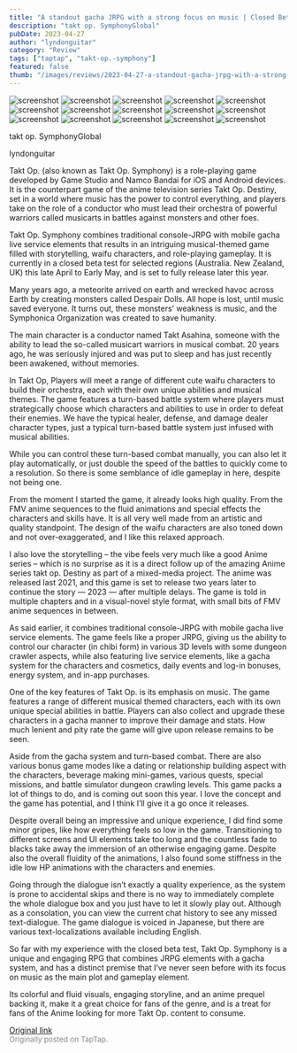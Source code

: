 ```yaml
---
title: "A standout gacha JRPG with a strong focus on music | Closed Beta Review - Takt Op. Symphony"
description: "takt op. SymphonyGlobal"
pubDate: 2023-04-27
author: "lyndonguitar"
category: "Review"
tags: ["taptap", "takt-op.-symphony"]
featured: false
thumb: "/images/reviews/2023-04-27-a-standout-gacha-jrpg-with-a-strong-focus-on-music--closed-beta-review---takt-op-symphony-0.avif"
---
```


<div class="gallery">
  <img src="/images/reviews/2023-04-27-a-standout-gacha-jrpg-with-a-strong-focus-on-music--closed-beta-review---takt-op-symphony-0.avif" alt="screenshot" />
  <img src="/images/reviews/2023-04-27-a-standout-gacha-jrpg-with-a-strong-focus-on-music--closed-beta-review---takt-op-symphony-1.avif" alt="screenshot" />
  <img src="/images/reviews/2023-04-27-a-standout-gacha-jrpg-with-a-strong-focus-on-music--closed-beta-review---takt-op-symphony-2.avif" alt="screenshot" />
  <img src="/images/reviews/2023-04-27-a-standout-gacha-jrpg-with-a-strong-focus-on-music--closed-beta-review---takt-op-symphony-3.avif" alt="screenshot" />
  <img src="/images/reviews/2023-04-27-a-standout-gacha-jrpg-with-a-strong-focus-on-music--closed-beta-review---takt-op-symphony-4.avif" alt="screenshot" />
  <img src="/images/reviews/2023-04-27-a-standout-gacha-jrpg-with-a-strong-focus-on-music--closed-beta-review---takt-op-symphony-5.avif" alt="screenshot" />
  <img src="/images/reviews/2023-04-27-a-standout-gacha-jrpg-with-a-strong-focus-on-music--closed-beta-review---takt-op-symphony-6.avif" alt="screenshot" />
  <img src="/images/reviews/2023-04-27-a-standout-gacha-jrpg-with-a-strong-focus-on-music--closed-beta-review---takt-op-symphony-7.avif" alt="screenshot" />
  <img src="/images/reviews/2023-04-27-a-standout-gacha-jrpg-with-a-strong-focus-on-music--closed-beta-review---takt-op-symphony-8.avif" alt="screenshot" />
  <img src="/images/reviews/2023-04-27-a-standout-gacha-jrpg-with-a-strong-focus-on-music--closed-beta-review---takt-op-symphony-9.avif" alt="screenshot" />
  <img src="/images/reviews/2023-04-27-a-standout-gacha-jrpg-with-a-strong-focus-on-music--closed-beta-review---takt-op-symphony-10.avif" alt="screenshot" />
  <img src="/images/reviews/2023-04-27-a-standout-gacha-jrpg-with-a-strong-focus-on-music--closed-beta-review---takt-op-symphony-11.avif" alt="screenshot" />
  <img src="/images/reviews/2023-04-27-a-standout-gacha-jrpg-with-a-strong-focus-on-music--closed-beta-review---takt-op-symphony-12.avif" alt="screenshot" />
  <img src="/images/reviews/2023-04-27-a-standout-gacha-jrpg-with-a-strong-focus-on-music--closed-beta-review---takt-op-symphony-13.avif" alt="screenshot" />
  <img src="/images/reviews/2023-04-27-a-standout-gacha-jrpg-with-a-strong-focus-on-music--closed-beta-review---takt-op-symphony-14.avif" alt="screenshot" />
</div>

takt op. SymphonyGlobal

lyndonguitar

Takt Op. (also known as Takt Op. Symphony) is a role-playing game developed by Game Studio and Namco Bandai for iOS and Android devices. It is the counterpart game of the anime television series Takt Op. Destiny, set in a world where music has the power to control everything, and players take on the role of a conductor who must lead their orchestra of powerful warriors called musicarts in battles against monsters and other foes.

Takt Op. Symphony combines traditional console-JRPG with mobile gacha live service elements that results in an intriguing musical-themed game filled with storytelling, waifu characters, and role-playing gameplay. It is currently in a closed beta test for selected regions (Australia. New Zealand, UK) this late April to Early May, and is set to fully release later this year.

Many years ago, a meteorite arrived on earth and wrecked havoc across Earth by creating monsters called Despair Dolls. All hope is lost, until music saved everyone. It turns out, these monsters’ weakness is music, and the Symphonica Organization was created to save humanity.

The main character is a conductor named Takt Asahina, someone with the ability to lead the so-called musicart warriors in musical combat. 20 years ago, he was seriously injured and was put to sleep and has just recently been awakened, without memories.

In Takt Op, Players will meet a range of different cute waifu characters to build their orchestra, each with their own unique abilities and musical themes. The game features a turn-based battle system where players must strategically choose which characters and abilities to use in order to defeat their enemies. We have the typical healer, defense, and damage dealer character types, just a typical turn-based battle system just infused with musical abilities.

While you can control these turn-based combat manually, you can also let it play automatically, or just double the speed of the battles to quickly come to a resolution. So there is some semblance of idle gameplay in here, despite not being one.

From the moment I started the game, it already looks high quality. From the FMV anime sequences to the fluid animations and special effects the characters and skills have. It is all very well made from an artistic and quality standpoint. The design of the waifu characters are also toned down and not over-exaggerated, and I like this relaxed approach.

I also love the storytelling – the vibe feels very much like a good Anime series – which is no surprise as it is a direct follow up of the amazing Anime series takt op. Destiny as part of a mixed-media project. The anime was released last 2021, and this game is set to release two years later to continue the story — 2023 — after multiple delays. The game is told in multiple chapters and in a visual-novel style format, with small bits of FMV anime sequences in between.

As said earlier, it combines traditional console-JRPG with mobile gacha live service elements. The game feels like a proper JRPG, giving us the ability to control our character (in chibi form) in various 3D levels with some dungeon crawler aspects, while also featuring live service elements, like a gacha system for the characters and cosmetics, daily events and log-in bonuses, energy system, and in-app purchases.

One of the key features of Takt Op. is its emphasis on music. The game features a range of different musical themed characters, each with its own unique special abilities in battle. Players can also collect and upgrade these characters in a gacha manner to improve their damage and stats. How much lenient and pity rate the game will give upon release remains to be seen.

Aside from the gacha system and turn-based combat. There are also various bonus game modes like a dating or relationship building aspect with the characters, beverage making mini-games, various quests, special missions, and battle simulator dungeon crawling levels. This game packs a lot of things to do, and is coming out soon this year. I love the concept and the game has potential, and I think I’ll give it a go once it releases.

Despite overall being an impressive and unique experience, I did find some minor gripes, like how everything feels so low in the game. Transitioning to different screens and UI elements take too long and the countless fade to blacks take away the immersion of an otherwise engaging game. Despite also the overall fluidity of the animations, I also found some stiffness in the idle low HP animations with the characters and enemies.

Going through the dialogue isn’t exactly a quality experience, as the system is prone to accidental skips and there is no way to immediately complete the whole dialogue box and you just have to let it slowly play out. Although as a consolation, you can view the current chat history to see any missed text-dialogue. The game dialogue is voiced in Japanese, but there are various text-localizations available including English.

So far with my experience with the closed beta test, Takt Op. Symphony is a unique and engaging RPG that combines JRPG elements with a gacha system, and has a distinct premise that I’ve never seen before with its focus on music as the main plot and gameplay element.

Its colorful and fluid visuals, engaging storyline, and an anime prequel backing it, make it a great choice for fans of the genre, and is a treat for fans of the Anime looking for more Takt Op. content to consume.

[Original link](https://www.taptap.io/post/5257522)<br><span style="font-size: 0.95em; color: #888;">Originally posted on TapTap.</span>
